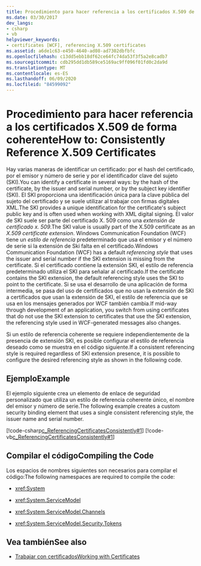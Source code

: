 ```yaml
---
title: Procedimiento para hacer referencia a los certificados X.509 de forma coherente
ms.date: 03/30/2017
dev_langs:
- csharp
- vb
helpviewer_keywords:
- certificates [WCF], referencing X.509 certificates
ms.assetid: a6de1c63-e450-4640-ad08-ad7302dbfbfc
ms.openlocfilehash: c13dd5ebb18df62ce64fc74da53f3f5a2e8cadb7
ms.sourcegitcommit: cdb295dd1db589ce5169ac9ff096f01fd0c2da9d
ms.translationtype: MT
ms.contentlocale: es-ES
ms.lasthandoff: 06/09/2020
ms.locfileid: "84599092"
---
```

# <a name="how-to-consistently-reference-x509-certificates"></a><span data-ttu-id="0ad33-102">Procedimiento para hacer referencia a los certificados X.509 de forma coherente</span><span class="sxs-lookup"><span data-stu-id="0ad33-102">How to: Consistently Reference X.509 Certificates</span></span>
<span data-ttu-id="0ad33-103">Hay varias maneras de identificar un certificado: por el hash del certificado, por el emisor y número de serie y por el identificador clave del sujeto (SKI).</span><span class="sxs-lookup"><span data-stu-id="0ad33-103">You can identify a certificate in several ways: by the hash of the certificate, by the issuer and serial number, or by the subject key identifier (SKI).</span></span> <span data-ttu-id="0ad33-104">El SKI proporciona una identificación única para la clave pública del sujeto del certificado y se suele utilizar al trabajar con firmas digitales XML.</span><span class="sxs-lookup"><span data-stu-id="0ad33-104">The SKI provides a unique identification for the certificate's subject public key and is often used when working with XML digital signing.</span></span> <span data-ttu-id="0ad33-105">El valor de SKI suele ser parte del certificado X. 509 como una *extensión de certificado x. 509*.</span><span class="sxs-lookup"><span data-stu-id="0ad33-105">The SKI value is usually part of the X.509 certificate as an *X.509 certificate extension*.</span></span> <span data-ttu-id="0ad33-106">Windows Communication Foundation (WCF) tiene un *estilo de referencia* predeterminado que usa el emisor y el número de serie si la extensión de Ski falta en el certificado.</span><span class="sxs-lookup"><span data-stu-id="0ad33-106">Windows Communication Foundation (WCF) has a default *referencing style* that uses the issuer and serial number if the SKI extension is missing from the certificate.</span></span> <span data-ttu-id="0ad33-107">Si el certificado contiene la extensión SKI, el estilo de referencia predeterminado utiliza el SKI para señalar al certificado.</span><span class="sxs-lookup"><span data-stu-id="0ad33-107">If the certificate contains the SKI extension, the default referencing style uses the SKI to point to the certificate.</span></span> <span data-ttu-id="0ad33-108">Si se usa el desarrollo de una aplicación de forma intermedia, se pasa del uso de certificados que no usan la extensión de SKI a certificados que usan la extensión de SKI, el estilo de referencia que se usa en los mensajes generados por WCF también cambia.</span><span class="sxs-lookup"><span data-stu-id="0ad33-108">If mid-way through development of an application, you switch from using certificates that do not use the SKI extension to certificates that use the SKI extension, the referencing style used in WCF-generated messages also changes.</span></span>  
  
 <span data-ttu-id="0ad33-109">Si un estilo de referencia coherente se requiere independientemente de la presencia de extensión SKI, es posible configurar el estilo de referencia deseado como se muestra en el código siguiente.</span><span class="sxs-lookup"><span data-stu-id="0ad33-109">If a consistent referencing style is required regardless of SKI extension presence, it is possible to configure the desired referencing style as shown in the following code.</span></span>  
  
## <a name="example"></a><span data-ttu-id="0ad33-110">Ejemplo</span><span class="sxs-lookup"><span data-stu-id="0ad33-110">Example</span></span>  
 <span data-ttu-id="0ad33-111">El ejemplo siguiente crea un elemento de enlace de seguridad personalizado que utiliza un estilo de referencia coherente único, el nombre del emisor y número de serie.</span><span class="sxs-lookup"><span data-stu-id="0ad33-111">The following example creates a custom security binding element that uses a single consistent referencing style, the issuer name and serial number.</span></span>  
  
 [!code-csharp[c_ReferencingCertificatesConsistently#1](../../../../samples/snippets/csharp/VS_Snippets_CFX/c_referencingcertificatesconsistently/cs/source.cs#1)]
 [!code-vb[c_ReferencingCertificatesConsistently#1](../../../../samples/snippets/visualbasic/VS_Snippets_CFX/c_referencingcertificatesconsistently/vb/source.vb#1)]  
  
## <a name="compiling-the-code"></a><span data-ttu-id="0ad33-112">Compilar el código</span><span class="sxs-lookup"><span data-stu-id="0ad33-112">Compiling the Code</span></span>  
 <span data-ttu-id="0ad33-113">Los espacios de nombres siguientes son necesarios para compilar el código:</span><span class="sxs-lookup"><span data-stu-id="0ad33-113">The following namespaces are required to compile the code:</span></span>  
  
- <xref:System>  
  
- <xref:System.ServiceModel>  
  
- <xref:System.ServiceModel.Channels>  
  
- <xref:System.ServiceModel.Security.Tokens>  
  
## <a name="see-also"></a><span data-ttu-id="0ad33-114">Vea también</span><span class="sxs-lookup"><span data-stu-id="0ad33-114">See also</span></span>

- [<span data-ttu-id="0ad33-115">Trabajar con certificados</span><span class="sxs-lookup"><span data-stu-id="0ad33-115">Working with Certificates</span></span>](working-with-certificates.md)
